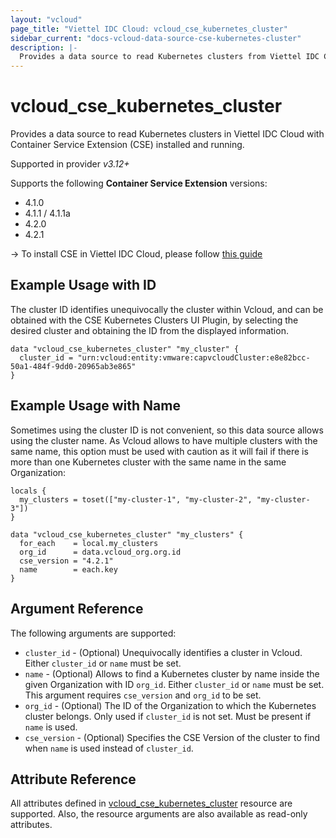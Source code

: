 ```yaml
---
layout: "vcloud"
page_title: "Viettel IDC Cloud: vcloud_cse_kubernetes_cluster"
sidebar_current: "docs-vcloud-data-source-cse-kubernetes-cluster"
description: |-
  Provides a data source to read Kubernetes clusters from Viettel IDC Cloud with Container Service Extension installed and running.
---
```


# vcloud\_cse\_kubernetes\_cluster

Provides a data source to read Kubernetes clusters in Viettel IDC Cloud with Container Service Extension (CSE) installed and running.

Supported in provider *v3.12+*

Supports the following **Container Service Extension** versions:

* 4.1.0
* 4.1.1 / 4.1.1a
* 4.2.0
* 4.2.1

-> To install CSE in Viettel IDC Cloud, please follow [this guide](/providers/terraform-viettelidc/vcloud/latest/docs/guides/container_service_extension_4_x_install)

## Example Usage with ID

The cluster ID identifies unequivocally the cluster within Vcloud, and can be obtained with the CSE Kubernetes Clusters UI Plugin, by selecting
the desired cluster and obtaining the ID from the displayed information.

```hcl
data "vcloud_cse_kubernetes_cluster" "my_cluster" {
  cluster_id = "urn:vcloud:entity:vmware:capvcloudCluster:e8e82bcc-50a1-484f-9dd0-20965ab3e865"
}
```

## Example Usage with Name

Sometimes using the cluster ID is not convenient, so this data source allows using the cluster name.
As Vcloud allows to have multiple clusters with the same name, this option must be used with caution as it will fail
if there is more than one Kubernetes cluster with the same name in the same Organization:

```hcl
locals {
  my_clusters = toset(["my-cluster-1", "my-cluster-2", "my-cluster-3"])
}

data "vcloud_cse_kubernetes_cluster" "my_clusters" {
  for_each    = local.my_clusters
  org_id      = data.vcloud_org.org.id
  cse_version = "4.2.1"
  name        = each.key
}
```

## Argument Reference

The following arguments are supported:

* `cluster_id` - (Optional) Unequivocally identifies a cluster in Vcloud. Either `cluster_id` or `name` must be set.
* `name` - (Optional) Allows to find a Kubernetes cluster by name inside the given Organization with ID `org_id`. Either `cluster_id` or `name` must be set. This argument requires `cse_version` and `org_id` to be set.
* `org_id` - (Optional) The ID of the Organization to which the Kubernetes cluster belongs. Only used if `cluster_id` is not set. Must be present if `name` is used.
* `cse_version` - (Optional) Specifies the CSE Version of the cluster to find when `name` is used instead of `cluster_id`.

## Attribute Reference

All attributes defined in [vcloud_cse_kubernetes_cluster](/providers/terraform-viettelidc/vcloud/latest/docs/resources/cse_kubernetes_cluster) resource are supported.
Also, the resource arguments are also available as read-only attributes.
